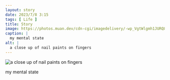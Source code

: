 ```yaml
---
layout: story
date: 2023/7/8 3:15
tags: [ Life ]
title: Story
image: https://photos.muan.dev/cdn-cgi/imagedelivery/-wp_VgtWlgmh1JURQ8t1mg/8855889d-914f-4e07-122e-50f0bb257400/public
caption: |
  my mental state
alt: |
  a close up of nail paints on fingers 
---
```


![a close up of nail paints on fingers ](https://photos.muan.dev/cdn-cgi/imagedelivery/-wp_VgtWlgmh1JURQ8t1mg/8855889d-914f-4e07-122e-50f0bb257400/public)

my mental state

